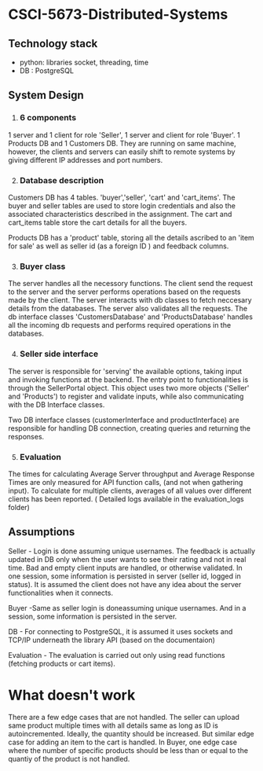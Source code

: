 # CSCI-5673-Distributed-Systems

## Technology stack
- python: libraries socket, threading, time
- DB : PostgreSQL

## System Design

1. ### 6 components

1 server and 1 client for role 'Seller', 1 server and client for role 'Buyer'. 1 Products DB and 1 Customers DB. They are running on same machine, however, the clients and servers can easily shift to remote systems by giving different IP addresses and port numbers.

2. ### Database description

Customers DB has 4 tables. 'buyer','seller', 'cart' and 'cart_items'. The buyer and seller tables are used to store login credentials and also the associated characteristics described in the assignment. The cart and cart_items table store the cart details for all the buyers.

Products DB has a 'product' table, storing all the details ascribed to an 'item for sale' as well as seller id (as a foreign ID ) and feedback columns.

3. ### Buyer class
The server handles all the necessory functions. The client send the request to the server and the server performs operations based on the requests made by the client. The server interacts with db classes to fetch neccesary details from the databases. The server also validates all the requests. The db interface classes 'CustomersDatabase' and 'ProductsDatabase' handles all the incoming db requests and performs required operations in the databases. 

4. ### Seller side interface

The server is responsible for 'serving' the available options, taking input and invoking functions at the backend. The entry point to functionalities is through the SellerPortal object. This object uses two more objects ('Seller' and 'Products') to register and validate inputs, while also communicating with the DB Interface classes.

Two DB interface classes (customerInterface and productInterface) are responsible for handling DB connection, creating queries and returning the responses.

5. ### Evaluation

The times for calculating Average Server throughput and Average Response Times are only measured for API function calls, (and not when gathering input). To calculate for multiple clients, averages of all values over different clients has been reported. ( Detailed logs available in the evaluation_logs folder)

## Assumptions

Seller - Login is done assuming unique usernames. The feedback is actually updated in DB only when the user wants to see their rating and not in real time. Bad and empty client inputs are handled, or otherwise validated. In one session, some information is persisted in server (seller id, logged in status). It is assumed the client does not have any idea about the server functionalities when it connects.

Buyer -Same as seller login is doneassuming unique usernames. And in a session, some information is persisted in the server. 

DB - For connecting to PostgreSQL, it is assumed it uses sockets and TCP/IP underneath the library API (based on the documentaion)

Evaluation - The evaluation is carried out only using read functions (fetching products or cart items).


# What doesn't work
There are a few edge cases that are not handled. The seller can upload same product multiple times with all details same as long as ID is autoincremented. Ideally, the quantity should be increased. But similar edge case for adding an item to the cart is handled. In Buyer, one edge case where the number of specific products should be less than or equal to the quantiy of the product is not handled. 
